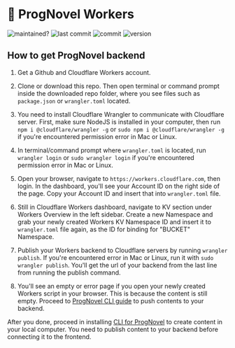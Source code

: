 # 🤖 ProgNovel Workers

![maintained?](https://img.shields.io/badge/maintained%3F-yes-green.svg)
![last commit](https://img.shields.io/github/last-commit/prognoveljs/prognovel-workers/develop)
![commit](https://img.shields.io/github/commit-activity/m/prognoveljs/prognovel-workers/develop)
![version](https://img.shields.io/github/package-json/v/prognoveljs/prognovel-workers)

## How to get ProgNovel backend

1. Get a Github and Cloudflare Workers account.
2. Clone or download this repo. Then open terminal or command prompt inside the downloaded repo folder, where you see files such as `package.json` or `wrangler.toml` located.
3. You need to install Cloudflare Wrangler to communicate with Cloudflare server. First, make sure NodeJS is installed in your computer, then run `npm i @cloudflare/wrangler -g` or `sudo npm i @cloudflare/wrangler -g` if you're encountered permission error in Mac or Linux.
4. In terminal/command prompt where `wrangler.toml` is located, run `wrangler login` or `sudo wrangler login` if you're encountered permission error in Mac or Linux.
5. Open your browser, navigate to `https://workers.cloudflare.com`, then login. In the dashboard, you'll see your Account ID on the right side of the page. Copy your Account ID and insert that into `wrangler.toml` file.
6. Still in Cloudflare Workers dashboard, navigate to KV section under Workers Overview in the left sidebar. Create a new Namespace and grab your newly created Workers KV Namespace ID and insert it to `wrangler.toml` file again, as the ID for binding for "BUCKET" Namespace.

7. Publish your Workers backend to Cloudflare servers by running `wrangler publish`. If you're encountered error in Mac or Linux, run it with `sudo wrangler publish`. You'll get the url of your backend from the last line from running the publish command.

8. You'll see an empty or error page if you open your newly created Workers script in your browser. This is because the content is still empty. Proceed to [ProgNovel CLI guide](https://github.com/prognoveljs/prognovel-cli) to push contents to your backend.

After you done, proceed in installing [CLI for ProgNovel](https://github.com/prognoveljs/prognovel-cli) to create content in your local computer. You need to publish content to your backend before connecting it to the frontend.
